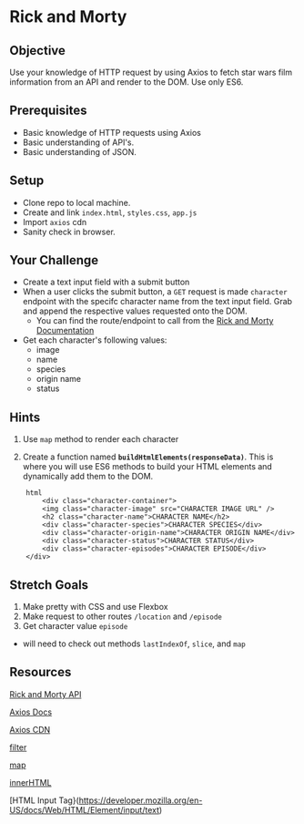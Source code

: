 # Rick and Morty

## Objective

Use your knowledge of HTTP request by using Axios to fetch star wars film information from an API and render to the DOM. Use only ES6.

## Prerequisites

- Basic knowledge of HTTP requests using Axios
- Basic understanding of API's.
- Basic understanding of JSON.

## Setup

- Clone repo to local machine.
- Create and link `index.html`, `styles.css`, `app.js`
- Import `axios` cdn
- Sanity check in browser.

## Your Challenge

- Create a text input field with a submit button
- When a user clicks the submit button, a `GET` request is made `character` endpoint with the specifc character name from the text input field. Grab and append the respective values requested onto the DOM.
  - You can find the route/endpoint to call from the [Rick and Morty Documentation](https://rickandmortyapi.com/documentation/)
- Get each character's following values:
  - image
  - name
  - species
  - origin name
  - status

## Hints

1. Use `map` method to render each character

2. Create a function named **`buildHtmlElements(responseData)`**. This is where you will use ES6 methods to build your HTML elements and dynamically add them to the DOM.

```
    html
        <div class="character-container">
        <img class="character-image" src="CHARACTER IMAGE URL" />
        <h2 class="character-name">CHARACTER NAME</h2>
        <div class="character-species">CHARACTER SPECIES</div>
        <div class="character-origin-name">CHARACTER ORIGIN NAME</div>
        <div class="character-status">CHARACTER STATUS</div>
        <div class="character-episodes">CHARACTER EPISODE</div>
    </div>
```

## Stretch Goals

1. Make pretty with CSS and use Flexbox
1. Make request to other routes `/location` and `/episode`
1. Get character value `episode`
  - will need to check out methods `lastIndexOf`, `slice`, and `map`


## Resources

[Rick and Morty API](https://rickandmortyapi.com/documentation/)

[Axios Docs](https://github.com/axios/axios)

[Axios CDN](https://cdnjs.com/libraries/axios)

[filter](https://developer.mozilla.org/en-US/docs/Web/JavaScript/Reference/Global_Objects/Array/filter)

[map](https://developer.mozilla.org/en-US/docs/Web/JavaScript/Reference/Global_Objects/Array/map)

[innerHTML](https://www.w3schools.com/jsref/prop_html_innerhtml.asp)

[HTML Input Tag}(https://developer.mozilla.org/en-US/docs/Web/HTML/Element/input/text)
